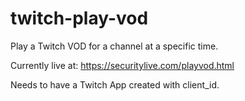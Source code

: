 # twitch-play-vod
Play a Twitch VOD for a channel at a specific time.

Currently live at: https://securitylive.com/playvod.html

Needs to have a Twitch App created with client_id.
